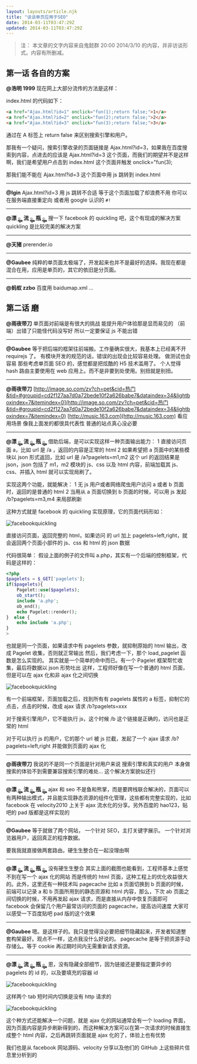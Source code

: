 ```yaml
---
layout: layouts/article.njk
title: "谈谈单页应用于SEO"
date: 2014-03-11T03:47:29Z
updated: 2014-03-11T03:47:29Z
---
```


> 注： 本文章的文字内容来自鬼懿群 20:00 2014/3/10 的内容，并非访谈形式。内容有所删减。

## 第一话 各自的方案

**@浩明 1999**
现在网上大部分流传的方法是这样：

index.html 的代码如下：

```html
<a href="Ajax.html?id=1" onclick="fun(1);return false;">1</a>
<a href="Ajax.html?id=2" onclick="fun(2);return false;">2</a>
<a href="Ajax.html?id=3" onclick="fun(3);return false;">3</a>
```

通过在 A 标签上 return false 来区别搜索引擎和用户。

那我有一个疑问，搜索引擎收录的页面链接是 Ajax.html?id=3，如果我在百度搜索到内容，点进去的应该是 Ajax.html?id=3 这个页面，而我们的期望并不是这样啊，我们是希望用户点击到 index.html 这个页面并触发 onclick="fun(3);

那我们能不能在 Ajax.html?id=3 这个页面中用 js 跳转到 index.html

---

**@Igin**
Ajax.html?id=3 用 js 跳转不合适
等于这个页面加载了却浪费不用
你可以在服务端直接重定向
或者用 google 认识的 `#!`

---

**@漂 ౣ 流 ౣ 瓶 ౣ**
搜一下 facebook 的 quickling 吧，这个有现成的解决方案
quickling 是比较完美的解决方案

---

**@天猪**
prerender.io

---

**@Gaubee**
纯粹的单页面太极端了，开发起来也并不是最好的选择。我现在都是混合在用，应用是单页的，其它的依旧是分页面。

---

**@蚂蚁 zzbo**
百度用 baidumap.xml ...

## 第二话 磨

**@雨夜带刀**
单页面对前端是有很大的挑战
能提升用户体验那是显而易见的
（前端）出错了只能怪代码没写好 所以一定要保证 js 不能出错

---

**@Gaubee**
等于把后端的框架往前端搬。工作量确实很大，我基本上已经离不开 requirejs 了。
有模块开发的规范的话，错误的出现会比较容易处理。
做测试也会容易
那些考虑单页面 SEO 的，感觉都是把炫酷的 H5 技术滥用了。
个人觉得 hash 路由主要使用在 web 应用上。而不是非要到处使用。别扭就是别扭。

---

**@雨夜带刀**
[http://image.so.com/zv?ch=pet&cid=热门&tid=#groupid=cd2f127aa7d0a72bede10f2a626babe7&dataindex=34&lightboxindex=7&itemindex=0](http://image.so.com/zv?ch=pet&cid=热门&tid=#groupid=cd2f127aa7d0a72bede10f2a626babe7&dataindex=34&lightboxindex=7&itemindex=0)
[http://music.163.com](http://music.163.com)
看应用场景 像我上面发的都很具代表性
普通的站点真心没必要

---

**@漂 ౣ 流 ౣ 瓶 ౣ**
借助后端，是可以实现这样一种页面输出能力：
1 直接访问页面 a，比如 url 是 /a ，返回的内容是正常的 html
2 如果希望把 a 页面中的某些模块以 json 形式返回，比如 url 是 /a?pagelets=m1,m2 这个 url 的返回结果是 json，json 包括了 m1，m2 模块的 js、css 以及 html 内容，前端加载其 js、css、并插入 html 就可以实现局刷了。

实现这两个功能，就能解决：
1 无 js 用户或者网络爬虫用户访问 a 或者 b 页面时，返回的是普通的 html
2 当用从 a 页面切换到 b 页面的时候，可以用 js 发起 /b?pagelets=m3,m4 来局部刷新

这种方式就是 facebook 的 quickling 实现原理，它的页面代码形如：

![facebookquickling](/_img/spa-seo/img-1.jpg)

直接访问页面，返回完整的 html，如果访问 的 url 加上 pagelets=left,right，就会返回两个页面小部件的 js、css 和 html 的 json 数据

代码很简单：
假设上面的例子的文件叫 a.php，其实有一个后端的控制框架，代码是这样的：

```php
<?php
$pagelets = $_GET['pagelets'];
if($pagelets){
    Pagelet::use($pagelets);
    ob_start();
    include 'a.php';
    ob_end();
    echo Pagelet::render();
}  else {
    echo include 'a.php';
}
>
```

也就是同一个页面，如果请求中有 pagelets 参数，就抑制原始的 html 输出，改成 Pagelet 收集，否则就正常输出
然后，我们考虑一下，那个 load_pagelet 函数是怎么实现的。
其实就是一个简单的命中而已。有一个 Pagelet 框架帮忙收集，最后将数据以 json 形势吐出
这样，工程师好像在写一个普通的 html 页面，但是可以在 ajax 化和非 ajax 化之间切换

![facebookquickling](/_img/spa-seo/img-2.jpg)

有一个前端框架，页面加载之后，找到所有有 pagelets 属性的 a 标签，抑制它的点击，点击的时候，改成 ajax 请求 /b?pagelets=xxx

对于搜索引擎用户，它不能执行 js，这个时候 /b 这个链接是正确的，访问也是正常的 html

对于可以执行 js 的用户，它的那个 url 被 js 拦截，发起了一个 ajax 请求 /b?pagelets=left,right 并能做到页面的 ajax 化

---

**@雨夜带刀**
我说的不是同一个页面是针对用户来说
搜索引擎和真实的用户
本身做搜索的体验不到需要兼容搜索引擎的难处...
这个解决方案貌似还行

---

**@漂 ౣ 流 ౣ 瓶 ౣ**
ajax 和 seo 不是鱼和熊掌，而是要跨栈联合解决的，页面可以有两种输出模式，并且能实现静态资源的组件化管理，这些都有完整实现的，比如 facebook 在 velocity2010 上关于 ajax 流水化的分享。另外百度的 hao123，贴吧的 pad 版都是这样实现的

---

**@Gaubee**
等于就做了两个网站，
一个针对 SEO，主打关键字展示。
一个针对浏览器用户，返回真正的程序数据。

要我我就直接做两套路由。硬生生整合在一起没理由啊

---

**@漂 ౣ 流 ౣ 瓶 ౣ**
没有硬生生整合
其实上面的截图也能看到，工程师基本上感觉不到在写一个 ajax 化的网站
而是传统的 html 页面，这种工程上的优化收益很大的。此外，这里还有一种技术叫 pagecache
比如 a 页面切换到 b 页面的时候，前端可以记录 a 和 b 页面所用到的静态资源和 html 内容，那么，下次 ab 页面之间切换的时候，不用再发起 ajax 请求，而是直接从内存中恢复页面即可
facebook 会保留几个用户最常访问的页面的 pagecache，提高访问速度
大家可以感受一下百度贴吧 pad 版的这个效果

---

**@Gaubee**
嗯。是这样子的。我只是觉得没必要把细节隐藏起来，开发者知道整套构架最好。观点不一样，这点我没什么好说的。
pagecache 是等于把资源手动存储么。等于 cookie 再过期时间内无需重新请求资源。

---

**@漂 ౣ 流 ౣ 瓶 ౣ**
恩，没有隐藏全部细节，因为链接还是要指定要异步的 pagelets 的 id 的，以及要填充的容器 id

![facebookquickling](/_img/spa-seo/img-3.jpg)

这样两个 tab 短时间内切换是没有 http 请求的

![facebookquickling](/_img/spa-seo/img-4.jpg)

这个种方式还能解决一个问题，就是 ajax 化的网站通常会有一个 loading 界面，因为页面内容是异步刷新得到的，而这种解决方案可以在第一次请求的时候直接生成整个 html 内容，之后再跳转页面就是 ajax 化的了，体验上也有优势

我们也是从 facebook 网站源码、velocity 分享以及他们的 GitHub 上这些碎片信息里分析到的
